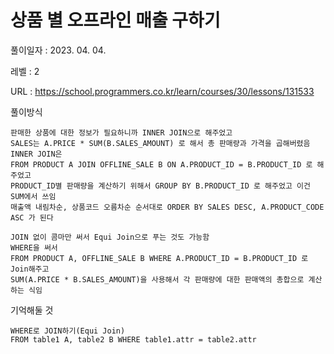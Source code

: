 # 상품 별 오프라인 매출 구하기
풀이일자 : 2023. 04. 04.  
    
레벨 : 2    

URL : https://school.programmers.co.kr/learn/courses/30/lessons/131533
    
풀이방식    

    판매한 상품에 대한 정보가 필요하니까 INNER JOIN으로 해주었고
    SALES는 A.PRICE * SUM(B.SALES_AMOUNT) 로 해서 총 판매량과 가격을 곱해버렸음
    INNER JOIN은
    FROM PRODUCT A JOIN OFFLINE_SALE B ON A.PRODUCT_ID = B.PRODUCT_ID 로 해주었고
    PRODUCT_ID별 판매량을 계산하기 위해서 GROUP BY B.PRODUCT_ID 로 해주었고 이건 SUM에서 쓰임
    매출액 내림차순, 상품코드 오름차순 순서대로 ORDER BY SALES DESC, A.PRODUCT_CODE ASC 가 된다

    JOIN 없이 콤마만 써서 Equi Join으로 푸는 것도 가능함
    WHERE을 써서
    FROM PRODUCT A, OFFLINE_SALE B WHERE A.PRODUCT_ID = B.PRODUCT_ID 로 Join해주고
    SUM(A.PRICE * B.SALES_AMOUNT)을 사용해서 각 판매량에 대한 판매액의 총합으로 계산하는 식임


기억해둘 것  
    
    WHERE로 JOIN하기(Equi Join)
    FROM table1 A, table2 B WHERE table1.attr = table2.attr